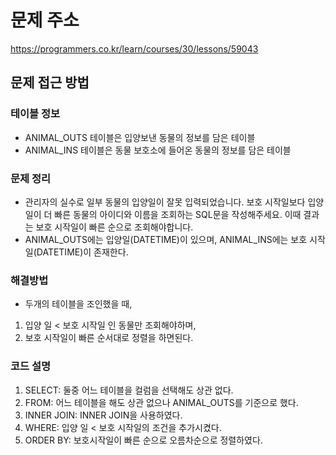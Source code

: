 # 문제 주소
https://programmers.co.kr/learn/courses/30/lessons/59043

## 문제 접근 방법

### 테이블 정보
- ANIMAL_OUTS 테이블은 입양보낸 동물의 정보를 담은 테이블
- ANIMAL_INS 테이블은 동물 보호소에 들어온 동물의 정보를 담은 테이블

### 문제 정리
- 관리자의 실수로 일부 동물의 입양일이 잘못 입력되었습니다. 보호 시작일보다 입양일이 더 빠른 동물의 아이디와 이름을 조회하는 SQL문을 작성해주세요. 이때 결과는 보호 시작일이 빠른 순으로 조회해야합니다. 
- ANIMAL_OUTS에는 입양일(DATETIME)이 있으며, ANIMAL_INS에는 보호 시작일(DATETIME)이 존재한다.

### 해결방법
- 두개의 테이블을 조인했을 때, 
1. 입양 일 < 보호 시작일 인 동물만 조회해야하며, 
2. 보호 시작일이 빠른 순서대로 정렬을 하면된다.

### 코드 설명
1. SELECT: 둘중 어느 테이블을 컬럼을 선택해도 상관 없다. 
2. FROM: 어느 테이블을 해도 상관 없으나 ANIMAL_OUTS를 기준으로 했다.
3. INNER JOIN: INNER JOIN을 사용하였다.
4. WHERE: 입양 일 < 보호 시작일의 조건을 추가시켰다.
5. ORDER BY: 보호시작일이 빠른 순으로 오름차순으로 정렬하였다.
